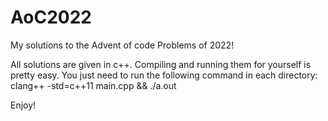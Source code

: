 # AoC2022
My solutions to the Advent of code Problems of 2022!

All solutions are given in c++. Compiling and running them for yourself is pretty easy. You just need to run the following command in each directory:
  clang++ -std=c++11 main.cpp && ./a.out

Enjoy!
